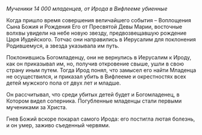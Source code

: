 _*Мученики 14 000 младенцев, от Ирода в Вифлееме убиенные*_

Когда пришло время совершения величайшего события – Воплощения Сына Божия и Рождения Его от Пресвятой Девы Марии, восточные волхвы увидели на небе новую звезду, предвозвещавшую рождение Царя Иудейского. Тотчас они направились в Иерусалим для поклонения Родившемуся, а звезда указывала им путь.

Поклонившись Богомладенцу, они не вернулись в Иерусалим к Ироду, как он приказывал им, но, получив откровение свыше, ушли в свою страну иным путем. Тогда Ирод понял, что замысел его найти Младенца не осуществился, и приказал убить в Вифлееме и окрестностях всех детей мужского пола от двух лет и младше.

Он рассчитывал, что среди убитых детей будет и Богомладенец, в Котором видел соперника. Погубленные младенцы стали первыми мучениками за Христа.

Гнев Божий вскоре покарал самого Ирода: его постигла лютая болезнь, и он умер, заживо съеденный червями.